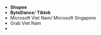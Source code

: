 - **Shopee**
- **ByteDance**/ **Tiktok**
- Microsoft Viet Nam/ Microsoft Singapore
- Grab Viet Nam
- 